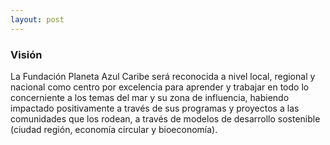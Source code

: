 ```yaml
---
layout: post
---
```


<div class="bradcam_area breadcam_bg overlay d-flex align-items-center justify-content-center">
        <div class="container">
            <div class="row">
                <div class="col-xl-12">
                    <div class="bradcam_text text-center">
                        <h3>Visión</h3>
                    </div>
                </div>
            </div>
        </div>
</div>

<section class="blog_area single-post-area section-padding">
      <div class="container">
         <div class="row">
            <div class="col-lg-12 posts-list">
               <div class="single-post">
                  <div class="blog_details">

<p>
La Fundación Planeta Azul Caribe será reconocida a nivel local, regional y nacional como centro por excelencia para aprender y trabajar en todo lo concerniente a los temas del mar y su zona de influencia, habiendo impactado positivamente a través de sus programas y proyectos a las comunidades que los rodean, a través de modelos de desarrollo sostenible (ciudad región, economía circular y bioeconomía).

</p>
                  </div>
               </div>
            </div>
         </div>
      </div>

</section>